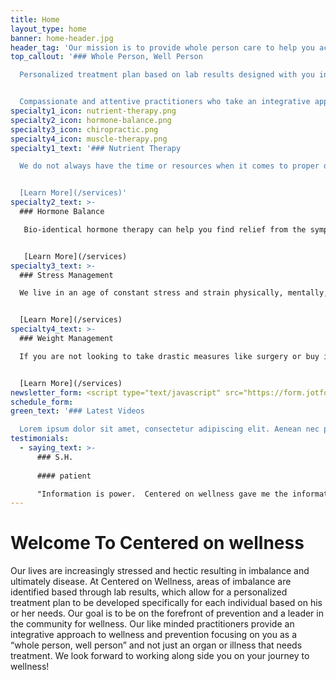 ```yaml
---
title: Home
layout_type: home
banner: home-header.jpg
header_tag: 'Our mission is to provide whole person care to help you achieve wellness and beauty inside and out.  We have like-minded, compassionate providers under one roof to help you on your wellness journey.'
top_callout: '### Whole Person, Well Person

  Personalized treatment plan based on lab results designed with you in mind.


  Compassionate and attentive practitioners who take an integrative approach to helping you achieve wellness and prevention.'
specialty1_icon: nutrient-therapy.png
specialty2_icon: hormone-balance.png
specialty3_icon: chiropractic.png
specialty4_icon: muscle-therapy.png
specialty1_text: '### Nutrient Therapy

  We do not always have the time or resources when it comes to proper diet and nutrition.  Long lasting nutritional imbalance can lead to illness and disease, showing the importance of replenishing these vitamins and minerals.  Often a combination of supplements and IV Nutritional Therapy will be needed to help “catch you back up” from accumulated nutritional deficit. Here at Centered on Wellness, Nutrient Therapy can help!


  [Learn More](/services)'
specialty2_text: >-
  ### Hormone Balance

   Bio-identical hormone therapy can help you find relief from the symptoms you may experiencing from imbalanced hormones.   Centered on Wellness, we create a customized, medically sound program that includes bio-identical hormone replacement therapy (BHRT), fitness and nutrition plans.  Available for both men and woman.


   [Learn More](/services)
specialty3_text: >-
  ### Stress Management

  We live in an age of constant stress and strain physically, mentally, and emotionally.  We are often nutritionally depleted and without the support we need to get re-balanced.  The standard solution currently is to be put on medication that promises to blunt our response and help us feel calm while offering no real lasting solutions.  If you are looking for an alternative way with lasting solutions Centered on Wellness can help!


  [Learn More](/services)
specialty4_text: >-
  ### Weight Management

  If you are not looking to take drastic measures like surgery or buy into the latest fad to fit into those favorite jeans, Centered on Wellness has the solution for you!


  [Learn More](/services)
newsletter_form: <script type="text/javascript" src="https://form.jotform.com/jsform/83515465977976"></script>
schedule_form:
green_text: '### Latest Videos

  Lorem ipsum dolor sit amet, consectetur adipiscing elit. Aenean nec porttitor mi.'
testimonials:
  - saying_text: >-
      ### S.H.
      
      #### patient

      "Information is power.  Centered on wellness gave me the information I was looking for by providing me with a detailed analysis of how to achieve optimal health.  My primary care physician keeps me healthy but he does not have time to help me achieve the best possible health.  A program like centered on wellness is long overdue.  I am 52, healthy and feel good.  But I want more.  Centered on wellness gives me the knowledge to fight against and take control over the aging process."
---
```


# Welcome To Centered on wellness

Our lives are increasingly stressed and hectic resulting in imbalance and ultimately disease.  At Centered on Wellness, areas of imbalance are identified based through lab results, which allow for a personalized treatment plan to be developed specifically for each individual based on his or her needs.  Our goal is to be on the forefront of prevention and a leader in the community for wellness.  Our like minded practitioners provide an integrative approach to wellness and prevention focusing on you as a “whole person, well person” and not just an organ or illness that needs treatment. We look forward to working along side you on your journey to wellness!
